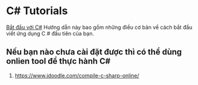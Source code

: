 # C# Tutorials

[Bắt đầu với C#](getting-started/README.md)
Hướng dẫn này bao gồm những điều cơ bản về cách bắt đầu viết ứng dụng C # đầu tiên của bạn.

## Nếu bạn nào chưa cài đặt được thì có thể dùng onlien tool để thực hành C#
1. https://www.jdoodle.com/compile-c-sharp-online/